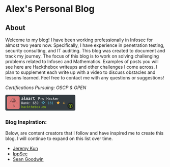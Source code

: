 
# Alex's Personal Blog

## About
Welcome to my blog! I have been working professionally in Infosec for almost two years now. Specifically, I have experience in penetration testing, security consulting, and IT auditing. This blog was created to document and track my journey. The  focus of this blog is to work on solving challenging problems related to Infosec and Mathematics. Examples of posts you will see here are Hackthebox writeups and other challenges I come across. I plan to supplement each write up with a video to discuss obstacles and lessons learned. Feel free to contact me with any questions or suggestions!

*Certifications Pursuing: OSCP & GPEN*

![Hack the Box](/assets/hacker-rank.png "Hack the Box Rank")


### Blog Inspiration: 
Below, are content creators that I follow and have inspired me to create this blog. I will continue to expand on this list over time.

- [Jeremy Kun](https://jeremykun.com/)
- [IppSec](https://www.youtube.com/channel/UCa6eh7gCkpPo5XXUDfygQQA)
- [Sean Goodwin](https://seangoodwin.blog/)
